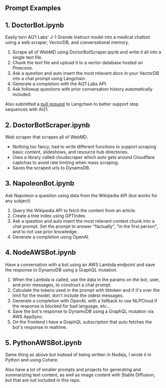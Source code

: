 ## Prompt Examples

## 1. DoctorBot.ipynb

Easily turn AI21 Labs' J-1 Grande Instruct model into a medical chatbot using a web scraper, VectorDB, and conversational memory.
1. Scrape all of WebMD using DoctorBotScraper.ipynb and write it all into a single text file.
2. Chunk the text file and upload it to a vector database hosted on Pinecone.
3. Ask a question and auto insert the most relevant docs in your VectorDB into a chat prompt using Langchain.
4. Generate a completion with the AI21 Labs API.
5. Ask followup questions with prior conversation history automatically included.

Also submitted a [pull request](https://github.com/hwchase17/langchain/pull/1069) to Langchain to better support stop sequences with AI21.

## 2. DoctorBotScraper.ipynb

Web scraper that scrapes all of WebMD.

- Nothing too fancy, had to write different functions to support scraping basic content, slideshows, and resource hub directories.
- Uses a library called cloudscraper which auto gets around Cloudflare captchas to avoid rate limiting when mass scraping.
- Saves the scraped urls to DynamoDB.

## 3. NapoleonBot.ipynb

Ask Napoleon a question using data from the Wikipedia API (but works for any subject)
1. Query the Wikipedia API to fetch the content from an article.
2. Create a tree index using GPTIndex.
3. Ask a question and auto insert the most relevant context chunk into a chat prompt. Set the prompt to answer "factually", "in the first person", and to not use prior knowledge. 
4. Generate a completion using OpenAI.

## 4. NodeAWSBot.ipynb

Have a conversation with a bot using an AWS Lambda endpoint and save the response to DynamoDB using a GraphQL mutation.

1. When the Lambda is called, use the data in the params on the bot, user, and prior messages, to construct a chat prompt.
2. Calculate the tokens used in the prompt with tiktoken and if it's over the limit for the model, don't include the oldest messages.
3. Generate a completion with OpenAI, with a fallback to use NLPCloud if the response is blocked for bad language, etc...
4. Save the bot's response to DynamoDB using a GraphQL mutation via AWS AppSync.
5. On the frontend I have a GraphQL subscription that auto fetches the bot's response in realtime.

## 5. PythonAWSBot.ipynb

Same thing as above but instead of being written in Nodejs, I wrote it in Python and using Cohere.

Also have a lot of smaller prompts and projects for generating and summarizing text content, as well as image content with Stable Diffusion, but that are not included in this repo.
